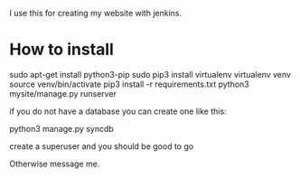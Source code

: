 I use this for creating my website with jenkins.

# How to install
sudo apt-get install python3-pip
sudo pip3 install virtualenv 
virtualenv venv
source venv/bin/activate
pip3 install -r requirements.txt
python3 mysite/manage.py runserver

if you do not have a database you can create one like this:

python3 manage.py syncdb

create a superuser and you should be good to go

Otherwise message me.
